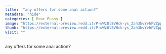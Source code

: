 ```yaml
---
title:  "any offers for some anal action?"
metadate: "hide"
categories: [ Rear Pussy ]
image: "https://external-preview.redd.it/P-wWzUl8VHck-ys_Zah3kvYvhFVZpp_5-aeugwlHRcM.jpg?auto=webp&s=e90d109681ad1c3c2b965b754d4fea4e0789c001"
thumb: "https://external-preview.redd.it/P-wWzUl8VHck-ys_Zah3kvYvhFVZpp_5-aeugwlHRcM.jpg?width=1080&crop=smart&auto=webp&s=aa1cd03acd4d27f9675f1462cb76dfb81302720c"
visit: ""
---
```

any offers for some anal action?
